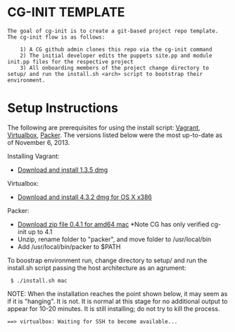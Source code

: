 CG-INIT TEMPLATE
================

	The goal of cg-init is to create a git-based project repo template. The cg-init flow is as follows:

        1) A CG github admin clones this repo via the cg-init command
        2) The initial developer edits the puppets site.pp and module init.pp files for the respective project
        3) All onboarding members of the project change directory to setup/ and run the install.sh <arch> script to bootstrap their environment.

Setup Instructions
==================

The following are prerequisites for using the install script: [Vagrant](http://www.vagrantup.com/), [Virtualbox](https://www.virtualbox.org/), [Packer](http://www.packer.io/). The versions listed below were the most up-to-date as of November 6, 2013.

Installing Vagrant:

- [Download and install 1.3.5 dmg](http://downloads.vagrantup.com/)

Virtualbox:

- [Download and install 4.3.2 dmg for OS X x386](https://www.virtualbox.org/wiki/Downloads)

Packer:

- [Download zip file 0.4.1 for amd64 mac](https://dl.bintray.com/mitchellh/packer/0.4.1_darwin_amd64.zip) *Note CG has only verified cg-init up to 4.1
- Unzip, rename folder to "packer", and move folder to /usr/local/bin
- Add /usr/local/bin/packer to $PATH


To boostrap environment run, change directory to setup/ and run the install.sh script passing the host architecture as an agrument:

     $ ./install.sh mac
     
NOTE: When the  installation reaches the point shown below, it may seem as if it is "hanging". It is not. It is normal at this stage for no additional output to appear for 10-20 minutes. It is still installing; do not try to kill the process.

    ==> virtualbox: Waiting for SSH to become available...
